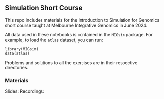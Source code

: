 
## Simulation Short Course

This repo includes materials for the Introduction to Simulation for Genomics
short course taught at Melbourne Integrative Genomics in June 2024.

All data used in these notebooks is contained in the `MIGsim` package. For
example, to load the `atlas` dataset, you can run:
```
library(MIGsim)
data(atlas)
```

Problems and solutions to all the exercises are in their respective directories.

### Materials

Slides:
Recordings:
